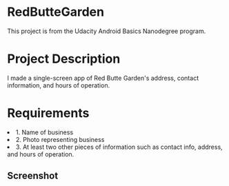<h1>RedButteGarden</h1>
This project is from the Udacity Android Basics Nanodegree program.

<h1>Project Description</h1>
I made a single-screen app of Red Butte Garden's address, contact information, and hours of operation.

<h1>Requirements</h1>
<li>1. Name of business</li>
<li>2. Photo representing business</li>
<li>3. At least two other pieces of information such as contact info, address, and hours of operation.</li>

<h2>Screenshot</h2>
